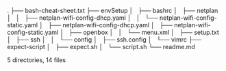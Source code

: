 .
├── bash-cheat-sheet.txt
├── envSetup
│   ├── bashrc
│   ├── netplan
│   │   ├── netplan-wifi-config-dhcp.yaml
│   │   └── netplan-wifi-config-static.yaml
│   ├── netplan-wifi-config-dhcp.yaml
│   ├── netplan-wifi-config-static.yaml
│   ├── openbox
│   │   └── menu.xml
│   ├── setup.txt
│   ├── ssh
│   │   └── config
│   ├── ssh.config
│   └── vimrc
├── expect-script
│   ├── expect.sh
│   └── script.sh
└── readme.md

5 directories, 14 files
